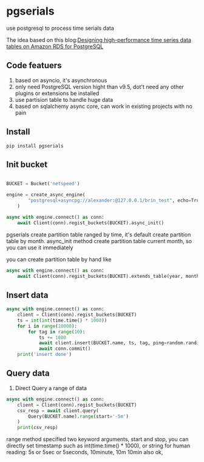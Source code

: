 # pgserials
use postgresql to process time serials data

The idea based on this blog:[Designing high-performance time series data tables on Amazon RDS for PostgreSQL](https://aws.amazon.com/cn/blogs/database/designing-high-performance-time-series-data-tables-on-amazon-rds-for-postgresql/) 

## Code featuers

1. based on asyncio, it's asynchronous
2. only need PostgreSQL version hight than v9.5, dot't need any other plugins or extensions be installed
3. use partision table to handle huge data
4. based on sqlalchemy async core, can work in existing projects with no pain 


## Install

    pip install pgserials

## Init bucket

```python

BUCKET = Bucket('netspeed')

engine = create_async_engine(
        "postgresql+asyncpg://alexander:@127.0.0.1/brin_test", echo=True,
    )

async with engine.connect() as conn:
    await Client(conn).regist_buckets(BUCKET).async_init()

```

pgserials create partition table ranged by time, it's default create partition table by month. async_init method create partition table current month, so you can use it immediately

you can create partition table by hand like 

```python
async with engine.connect() as conn:
    await Client(conn).regist_buckets(BUCKET).extends_table(year, month)

```

## Insert data

```python
async with engine.connect() as conn:
    client = Client(conn).regist_buckets(BUCKET)
    ts = int(int(time.time() * 1000))
    for i in range(10000):
        for tag in range(10):
            ts += 1000
            await client.insert(BUCKET.name, ts, tag, ping=random.randint(10, 1000), delay=random.randint(50, 500))
            await conn.commit()
    print('insert done')
```

## Query data

1. Direct Query a range of data

```python
async with engine.connect() as conn:
    client = Client(conn).regist_buckets(BUCKET)
    csv_resp = await client.query(
        Query(BUCKET.name).range(start='-5m')
    )
    print(csv_resp)
```

range method specified two keyword arguments, start and stop, you can directly set timestamp such as  int(time.time() * 1000), or string for human reading: 5s or 5sec or 5seconds, 10minute, 10m 10min also ok,


